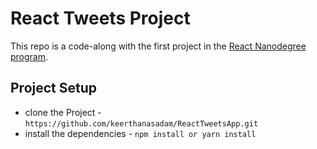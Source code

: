 # React Tweets Project

This repo is a code-along with the first project in the [React Nanodegree program](https://www.udacity.com/course/react-nanodegree--nd019).

## Project Setup

- clone the Project - `https://github.com/keerthanasadam/ReactTweetsApp.git`
- install the dependencies - `npm install or yarn install`
